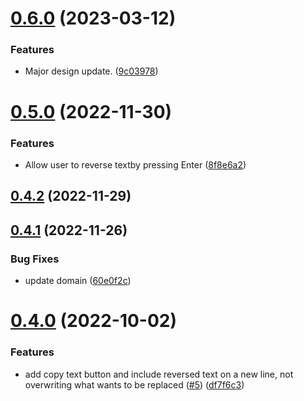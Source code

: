 # [0.6.0](https://github.com/KendallDoesCoding/backward-text/compare/v0.5.0...v0.6.0) (2023-03-12)


### Features

* Major design update. ([9c03978](https://github.com/KendallDoesCoding/backward-text/commit/9c03978181d41ba144d4c45ea36d2f2f1766ed9b))



# [0.5.0](https://github.com/KendallDoesCoding/backward-text/compare/v0.4.2...v0.5.0) (2022-11-30)


### Features

* Allow user to reverse textby pressing Enter ([8f8e6a2](https://github.com/KendallDoesCoding/backward-text/commit/8f8e6a21efdeb131c84c7d21008ddc0d8fe3e402))



## [0.4.2](https://github.com/KendallDoesCoding/backward-text/compare/v0.4.1...v0.4.2) (2022-11-29)



## [0.4.1](https://github.com/KendallDoesCoding/backward-text/compare/v0.4.0...v0.4.1) (2022-11-26)


### Bug Fixes

* update domain ([60e0f2c](https://github.com/KendallDoesCoding/backward-text/commit/60e0f2cf9a8d0610b56c018746ddf9339de0fb1f))



# [0.4.0](https://github.com/KendallDoesCoding/backward-text/compare/v0.3.0...v0.4.0) (2022-10-02)


### Features

* add copy text button and include reversed text on a new line, not overwriting what wants to be replaced ([#5](https://github.com/KendallDoesCoding/backward-text/issues/5)) ([df7f6c3](https://github.com/KendallDoesCoding/backward-text/commit/df7f6c379a4612e8c1cd6dbb1bbfbbc122164ec1))



